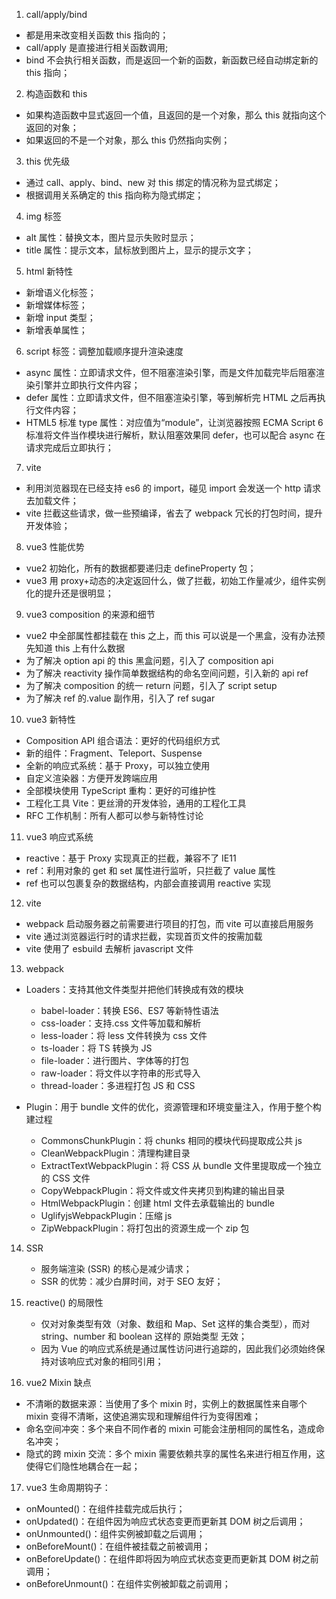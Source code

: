 1. call/apply/bind

-   都是用来改变相关函数 this 指向的；
-   call/apply 是直接进行相关函数调用;
-   bind 不会执行相关函数，而是返回一个新的函数，新函数已经自动绑定新的 this 指向；

2. 构造函数和 this

-   如果构造函数中显式返回一个值，且返回的是一个对象，那么 this 就指向这个返回的对象；
-   如果返回的不是一个对象，那么 this 仍然指向实例；

3. this 优先级

-   通过 call、apply、bind、new 对 this 绑定的情况称为显式绑定；
-   根据调用关系确定的 this 指向称为隐式绑定；

4. img 标签

-   alt 属性：替换文本，图片显示失败时显示；
-   title 属性：提示文本，鼠标放到图片上，显示的提示文字；

5. html 新特性

-   新增语义化标签；
-   新增媒体标签；
-   新增 input 类型；
-   新增表单属性；

6. script 标签：调整加载顺序提升渲染速度

-   async 属性：立即请求文件，但不阻塞渲染引擎，而是文件加载完毕后阻塞渲染引擎并立即执行文件内容；
-   defer 属性：立即请求文件，但不阻塞渲染引擎，等到解析完 HTML 之后再执行文件内容；
-   HTML5 标准 type 属性：对应值为“module”，让浏览器按照 ECMA Script 6 标准将文件当作模块进行解析，默认阻塞效果同 defer，也可以配合 async 在请求完成后立即执行；

7. vite

-   利用浏览器现在已经支持 es6 的 import，碰见 import 会发送一个 http 请求去加载文件；
-   vite 拦截这些请求，做一些预编译，省去了 webpack 冗长的打包时间，提升开发体验；

8. vue3 性能优势

-   vue2 初始化，所有的数据都要递归走 defineProperty 包；
-   vue3 用 proxy+动态的决定返回什么，做了拦截，初始工作量减少，组件实例化的提升还是很明显；

9. vue3 composition 的来源和细节

-   vue2 中全部属性都挂载在 this 之上，而 this 可以说是一个黑盒，没有办法预先知道 this 上有什么数据
-   为了解决 option api 的 this 黑盒问题，引入了 composition api
-   为了解决 reactivity 操作简单数据结构的命名空间问题，引入新的 api ref
-   为了解决 composition 的统一 return 问题，引入了 script setup
-   为了解决 ref 的.value 副作用，引入了 ref sugar

10. vue3 新特性

-   Composition API 组合语法：更好的代码组织方式
-   新的组件：Fragment、Teleport、Suspense
-   全新的响应式系统：基于 Proxy，可以独立使用
-   自定义渲染器：方便开发跨端应用
-   全部模块使用 TypeScript 重构：更好的可维护性
-   工程化工具 Vite：更丝滑的开发体验，通用的工程化工具
-   RFC 工作机制：所有人都可以参与新特性讨论

11. vue3 响应式系统

-   reactive：基于 Proxy 实现真正的拦截，兼容不了 IE11
-   ref：利用对象的 get 和 set 属性进行监听，只拦截了 value 属性
-   ref 也可以包裹复杂的数据结构，内部会直接调用 reactive 实现

12. vite

-   webpack 启动服务器之前需要进行项目的打包，而 vite 可以直接启用服务
-   vite 通过浏览器运行时的请求拦截，实现首页文件的按需加载
-   vite 使用了 esbuild 去解析 javascript 文件

13. webpack

-   Loaders：支持其他文件类型并把他们转换成有效的模块

    -   babel-loader：转换 ES6、ES7 等新特性语法
    -   css-loader：支持.css 文件等加载和解析
    -   less-loader：将 less 文件转换为 css 文件
    -   ts-loader：将 TS 转换为 JS
    -   file-loader：进行图片、字体等的打包
    -   raw-loader：将文件以字符串的形式导入
    -   thread-loader：多进程打包 JS 和 CSS

-   Plugin：用于 bundle 文件的优化，资源管理和环境变量注入，作用于整个构建过程

    -   CommonsChunkPlugin：将 chunks 相同的模块代码提取成公共 js
    -   CleanWebpackPlugin：清理构建目录
    -   ExtractTextWebpackPlugin：将 CSS 从 bundle 文件里提取成一个独立的 CSS 文件
    -   CopyWebpackPlugin：将文件或文件夹拷贝到构建的输出目录
    -   HtmlWebpackPlugin：创建 html 文件去承载输出的 bundle
    -   UglifyjsWebpackPlugin：压缩 js
    -   ZipWebpackPlugin：将打包出的资源生成一个 zip 包

14. SSR

    -   服务端渲染 (SSR) 的核⼼是减少请求；
    -   SSR 的优势：减少白屏时间，对于 SEO 友好；

15. reactive() 的局限性

    -   仅对对象类型有效（对象、数组和 Map、Set 这样的集合类型），而对 string、number 和 boolean 这样的 原始类型 无效；
    -   因为 Vue 的响应式系统是通过属性访问进行追踪的，因此我们必须始终保持对该响应式对象的相同引用；

16. vue2 Mixin 缺点

-   不清晰的数据来源：当使用了多个 mixin 时，实例上的数据属性来自哪个 mixin 变得不清晰，这使追溯实现和理解组件行为变得困难；
-   命名空间冲突：多个来自不同作者的 mixin 可能会注册相同的属性名，造成命名冲突；
-   隐式的跨 mixin 交流：多个 mixin 需要依赖共享的属性名来进行相互作用，这使得它们隐性地耦合在一起；

17. vue3 生命周期钩子：

-   onMounted()：在组件挂载完成后执行；
-   onUpdated()：在组件因为响应式状态变更而更新其 DOM 树之后调用；
-   onUnmounted()：组件实例被卸载之后调用；
-   onBeforeMount()：在组件被挂载之前被调用；
-   onBeforeUpdate()：在组件即将因为响应式状态变更而更新其 DOM 树之前调用；
-   onBeforeUnmount()：在组件实例被卸载之前调用；
